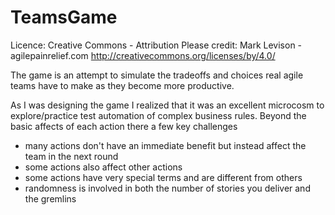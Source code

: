 TeamsGame
=========
Licence: Creative Commons - Attribution 
Please credit: Mark Levison - agilepainrelief.com
http://creativecommons.org/licenses/by/4.0/

The game is an attempt to simulate the tradeoffs and choices real agile teams have to make as they become more productive.

As I was designing the game I realized that it was an excellent microcosm to explore/practice test automation of complex business rules.
Beyond the basic affects of each action there a few key challenges
- many actions don't have an immediate benefit but instead affect the team in the next round
- some actions also affect other actions
- some actions have very special terms and are different from others
- randomness is involved in both the number of stories you deliver and the gremlins
